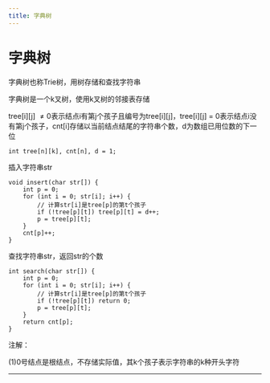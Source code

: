 ```yaml
---
title: 字典树
---
```


# 字典树

<script type="text/javascript" src="/include/head.js"></script>

字典树也称Trie树，用树存储和查找字符串

字典树是一个k叉树，使用k叉树的邻接表存储

tree[i][j] $\neq 0$表示结点i有第j个孩子且编号为tree[i][j]，tree[i][j] = 0表示结点i没有第j个孩子，cnt[i]存储以当前结点结尾的字符串个数，d为数组已用位数的下一位

```
int tree[n][k], cnt[n], d = 1;
```

插入字符串str

```
void insert(char str[]) {
    int p = 0;
    for (int i = 0; str[i]; i++) {
        // 计算str[i]是tree[p]的第t个孩子
        if (!tree[p][t]) tree[p][t] = d++;
        p = tree[p][t];
    }
    cnt[p]++;
}
```

查找字符串str，返回str的个数

```
int search(char str[]) {
    int p = 0;
    for (int i = 0; str[i]; i++) {
        // 计算str[i]是tree[p]的第t个孩子
        if (!tree[p][t]) return 0;
        p = tree[p][t];
    }
    return cnt[p];
}
```

注解：

(1)0号结点是根结点，不存储实际值，其k个孩子表示字符串的k种开头字符

---

<script type="text/javascript" src="/include/tail.js"></script>
